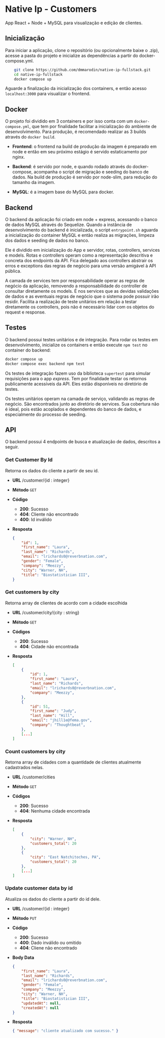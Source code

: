 # Native Ip - Customers

App React + Node + MySQL para visualização e edição de clientes.

## Inicialização

Para iniciar a aplicação, clone o repositório (ou opcionalmente baixe o .zip), acesse a pasta do projeto e inicialize as dependências a partir do docker-compose.yml.

```bash
    git clone https://github.com/dmmarodin/native-ip-fullstack.git
    cd native-ip-fullstack
    docker compose up
```

Aguarde a finalização da inicialização dos containers, e então acesso `localhost:3000` para visualizar o frontend.

## Docker

O projeto foi dividido em 3 containers e por isso conta com um `docker-compose.yml`, que tem por finalidade facilitar a inicialização do ambiente de desenvolvimento. Para produção, é recomendado realizar as 3 builds através do `docker build`.

* **Frontend**: o frontend na build de produção da imagem é preparado em node e então em seu próximo estágio é servido estaticamento por nginx.

* **Backend**: é servido por node, e quando rodado através do docker-compose, acompanha o script de migração e seeding do banco de dados. Na build de produção é servido por node-slim, para redução do tamanho da imagem.

* **MySQL**: é a imagem base do MySQL para docker.

## Backend

O backend da aplicação foi criado em node + express, acessando o banco de dados MySQL através do Sequelize.
Quando a instância de desenvolvimento do backend é inicializada, o script `entrypoint.sh`  aguarda a inicialização do container MySQL e então realiza as migrações, limpeza dos dados e seeding de dados no banco.

Ele é dividido em inicialização do App e servidor, rotas, controllers, services e models. Rotas e controllers operam como a representação descritiva e concreta dos endpoints da API. Fica delegado aos controllers abstrair os erros e exceptions das regras de negócio para uma versão amigável à API pública.

A camada de services tem por responsabilidade operar as regras de negócio da aplicação, removendo a responsabilidade do controller de consultar diretamente os models. É nos services que as devidas validações de dados e as eventuais regras de negócio que o sistema pode possuir irão residir. Facilita a realização de teste unitários em relação a testar diretamente os controllers, pois não é necessário lidar com os objetos do request e response.

## Testes

O backend possui testes unitários e de integração. Para rodar os testes em desenvolvimento, inicialize os containers e então execute `npm test` no container do backend:

```bash
docker compose up
docker compose exec backend npm test
```

Os testes de integração fazem uso da biblioteca `supertest` para simular requisições para o app *express*. Tem por finalidade testar os retornos publicamente acessíveis da API. Eles estão disponíveis no diretório de testes.

Os testes unitários operam na camada de serviço, validando as regras de negócio. São encontrados junto ao diretório de services. Sua cobertura não é ideal, pois estão acoplados e dependentes do banco de dados, e especialmente do processo de seeding.

## API

O backend possui 4 endpoints de busca e atualização de dados, descritos a seguir.

### Get Customer By Id

Retorna os dados do cliente a partir de seu id.

* **URL**
    /customer/{id : integer}

* **Método**
    ``GET``

* **Código**
  * **200**: Sucesso
  * **404**: Cliente não encontrado
  * **400**: Id inválido

* **Resposta**

    ```json
    {
        "id": 1,
        "first_name": "Laura",
        "last_name": "Richards",
        "email": "lrichards0@reverbnation.com",
        "gender": "Female",
        "company": "Meezzy",
        "city": "Warner, NH",
        "title": "Biostatistician III",
    }
    ```

### Get customers by city

Retorna array de clientes de acordo com a cidade escolhida

* **URL**
    /customer/city/{city : string}

* **Método**
    ``GET``

* **Códigos**
  * **200**: Sucesso
  * **404**: Cidade não encontrada

* **Resposta**

    ```json
    [
        {
            "id": 1,
            "first_name": "Laura",
            "last_name": "Richards",
            "email": "lrichards0@reverbnation.com",
            "company": "Meezzy",
        },
        {
            "id": 51,
            "first_name": "Judy",
            "last_name": "Hill",
            "email": "jhill1e@fema.gov",
            "company": "Thoughtbeat",
        },
        [...]
    ]
    ```

### Count customers by city

Retorna array de cidades com a quantidade de clientes atualmente cadastrados nelas.

* **URL**
    /customer/cities

* **Método**
    ``GET``

* **Códigos**
  * **200**: Sucesso
  * **404**: Nenhuma cidade encontrada

* **Resposta**

    ```json
    [
        {
            "city": "Warner, NH",
            "customers_total": 20
        },
        {
            "city": "East Natchitoches, PA",
            "customers_total": 20
        },
        [...]
    ]
    ```

### Update customer data by id

Atualiza os dados do cliente a partir do id dele.

* **URL**
    /customer/{id : integer}

* **Método**
    ``PUT``

* **Código**
  * **200**: Sucesso
  * **400**: Dado inválido ou omitido
  * **404**: Cliene não encontrado

* **Body Data**

    ```json
    {
        "first_name": "Laura",
        "last_name": "Richards",
        "email": "lrichards0@reverbnation.com",
        "gender": "Female",
        "company": "Meezzy",
        "city": "Warner, NH",
        "title": "Biostatistician III",
        "updatedAt": null,
        "createdAt": null
    }
    ```

* **Resposta**

    ```json
    { "message": "cliente atualizado com sucesso." }
    ```
